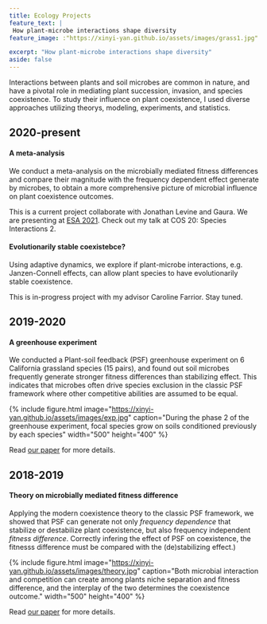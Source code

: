 ```yaml
---
title: Ecology Projects
feature_text: |
 How plant-microbe interactions shape diversity
feature_image: :"https://xinyi-yan.github.io/assets/images/grass1.jpg"

excerpt: "How plant-microbe interactions shape diversity"
aside: false
---
```


Interactions between plants and soil microbes are common in nature, and have a pivotal role in mediating plant succession, invasion, and species coexistence. To study their influence on plant coexistence, I used diverse approaches utilizing theorys, modeling, experiments, and statistics.


## 2020-present
#### A meta-analysis
We conduct a meta-analysis on the microbially mediated fitness differences and compare their magnitude with the frequency dependent effect generate by microbes, to obtain a more comprehensive picture of microbial influence on plant coexistence outcomes.

This is a current project collaborate with Jonathan Levine and Gaura. We are presenting at [ESA 2021](https://www.esa.org/longbeach/). Check out my talk at COS 20: Species Interactions 2.

#### Evolutionarily stable coexistebce?
Using adaptive dynamics, we explore if plant-microbe interactions, e.g. Janzen-Connell effects, can allow plant species to have evolutionarily stable coexistence.

This is in-progress project with my advisor Caroline Farrior. Stay tuned.

## 2019-2020
#### A greenhouse experiment
We conducted a Plant-soil feedback (PSF) greenhouse experiment on 6 California grassland species (15 pairs), and found out soil microbes frequently generate stronger fitness differences than stabilizing effect. This indicates that microbes often drive species exclusion in the classic PSF framework where other competitive abilities are assumed to be equal.

{% include figure.html image="https://xinyi-yan.github.io/assets/images/exp.jpg" caption="During the phase 2 of the greenhouse experiment, focal species grow on soils conditioned previously by each species" width="500" height="400" %}

Read [our paper](https://www.journals.uchicago.edu/doi/abs/10.1086/711662?journalCode=an) for more details.

## 2018-2019
#### Theory on microbially mediated fitness difference
Applying the modern coexistence theory to the classic PSF framework, we showed that PSF can generate not only _frequency dependence_ that stabilize or destabilize plant coexistence, but also frequency independent _fitness difference_. Correctly infering the effect of PSF on coexistence, the fitnesss difference must be compared with the (de)stabilizing effect.)

{% include figure.html image="https://xinyi-yan.github.io/assets/images/theory.jpg" caption="Both microbial interaction and competition can create among plants niche separation and fitness difference, and the interplay of the two determines the coexistence outcome." width="500" height="400" %}

Read [our paper](https://onlinelibrary.wiley.com/doi/abs/10.1111/ele.13280) for more details.
